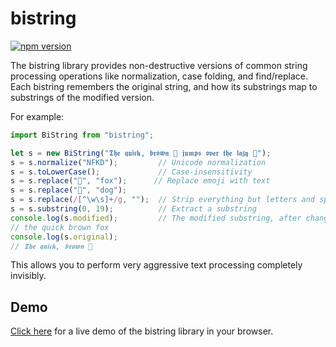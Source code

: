 bistring
========

[![npm version](https://badge.fury.io/js/bistring.svg)](https://www.npmjs.com/package/bistring)

The bistring library provides non-destructive versions of common string processing operations like normalization, case folding, and find/replace.
Each bistring remembers the original string, and how its substrings map to substrings of the modified version.

For example:

```js
import BiString from "bistring";

let s = new BiString("𝕿𝖍𝖊 𝖖𝖚𝖎𝖈𝖐, 𝖇𝖗𝖔𝖜𝖓 🦊 𝖏𝖚𝖒𝖕𝖘 𝖔𝖛𝖊𝖗 𝖙𝖍𝖊 𝖑𝖆𝖟𝖞 🐶");
s = s.normalize("NFKD");         // Unicode normalization
s = s.toLowerCase();             // Case-insensitivity
s = s.replace("🦊", "fox");      // Replace emoji with text
s = s.replace("🐶", "dog");
s = s.replace(/[^\w\s]+/g, "");  // Strip everything but letters and spaces
s = s.substring(0, 19);          // Extract a substring
console.log(s.modified);         // The modified substring, after changes
// the quick brown fox
console.log(s.original);
// 𝕿𝖍𝖊 𝖖𝖚𝖎𝖈𝖐, 𝖇𝖗𝖔𝖜𝖓 🦊
```

This allows you to perform very aggressive text processing completely invisibly.


Demo
----

[Click here](https://microsoft.github.io/bistring/demo.html) for a live demo of the bistring library in your browser.
